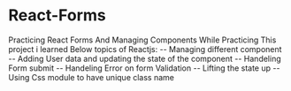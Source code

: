 # React-Forms
Practicing React Forms And Managing Components
While Practicing This project i learned Below topics of Reactjs:
-- Managing different component
-- Adding User data and updating the state of the component
-- Handeling Form submit
-- Handeling Error on form Validation
-- Lifting the state up
-- Using Css module to have unique class name 
